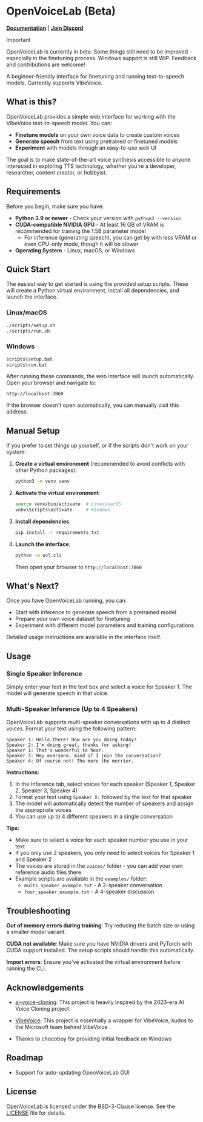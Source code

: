 # OpenVoiceLab (Beta)

[**Documentation**](https://openvoicelab.github.io/) | [**Join Discord**](https://discord.gg/7C2PPhgtkf)

> [!IMPORTANT]
> OpenVoiceLab is currently in beta. Some things still need to be improved - especially in the finetuning process. Windows support is still WIP. Feedback and contributions are welcome!

A beginner-friendly interface for finetuning and running text-to-speech models. Currently supports VibeVoice.

## What is this?

OpenVoiceLab provides a simple web interface for working with the VibeVoice text-to-speech model. You can:

- **Finetune models** on your own voice data to create custom voices
- **Generate speech** from text using pretrained or finetuned models
- **Experiment** with models through an easy-to-use web UI

The goal is to make state-of-the-art voice synthesis accessible to anyone interested in exploring TTS technology, whether you're a developer, researcher, content creator, or hobbyist.

## Requirements

Before you begin, make sure you have:

- **Python 3.9 or newer** - Check your version with `python3 --version`
- **CUDA-compatible NVIDIA GPU** - At least 16 GB of VRAM is recommended for training the 1.5B parameter model
  - For inference (generating speech), you can get by with less VRAM or even CPU-only mode, though it will be slower
- **Operating System** - Linux, macOS, or Windows

## Quick Start

The easiest way to get started is using the provided setup scripts. These will create a Python virtual environment, install all dependencies, and launch the interface.

### Linux/macOS

```bash
./scripts/setup.sh
./scripts/run.sh
```

### Windows

```cmd
scripts\setup.bat
scripts\run.bat
```

After running these commands, the web interface will launch automatically. Open your browser and navigate to:

```
http://localhost:7860
```

If the browser doesn't open automatically, you can manually visit this address.

## Manual Setup

If you prefer to set things up yourself, or if the scripts don't work on your system:

1. **Create a virtual environment** (recommended to avoid conflicts with other Python packages):
   ```bash
   python3 -m venv venv
   ```

2. **Activate the virtual environment**:
   ```bash
   source venv/bin/activate  # Linux/macOS
   venv\Scripts\activate     # Windows
   ```

3. **Install dependencies**:
   ```bash
   pip install -r requirements.txt
   ```

4. **Launch the interface**:
   ```bash
   python -m ovl.cli
   ```

   Then open your browser to `http://localhost:7860`

## What's Next?

Once you have OpenVoiceLab running, you can:

- Start with inference to generate speech from a pretrained model
- Prepare your own voice dataset for finetuning
- Experiment with different model parameters and training configurations

Detailed usage instructions are available in the interface itself.

## Usage

### Single Speaker Inference

Simply enter your text in the text box and select a voice for Speaker 1. The model will generate speech in that voice.

### Multi-Speaker Inference (Up to 4 Speakers)

OpenVoiceLab supports multi-speaker conversations with up to 4 distinct voices. Format your text using the following pattern:

```
Speaker 1: Hello there! How are you doing today?
Speaker 2: I'm doing great, thanks for asking!
Speaker 1: That's wonderful to hear.
Speaker 3: Hey everyone, mind if I join the conversation?
Speaker 4: Of course not! The more the merrier.
```

**Instructions:**
1. In the Inference tab, select voices for each speaker (Speaker 1, Speaker 2, Speaker 3, Speaker 4)
2. Format your text using `Speaker X:` followed by the text for that speaker
3. The model will automatically detect the number of speakers and assign the appropriate voices
4. You can use up to 4 different speakers in a single conversation

**Tips:**
- Make sure to select a voice for each speaker number you use in your text
- If you only use 2 speakers, you only need to select voices for Speaker 1 and Speaker 2
- The voices are stored in the `voices/` folder - you can add your own reference audio files there
- Example scripts are available in the `examples/` folder:
  - `multi_speaker_example.txt` - A 2-speaker conversation
  - `four_speaker_example.txt` - A 4-speaker discussion

## Troubleshooting

**Out of memory errors during training**: Try reducing the batch size or using a smaller model variant.

**CUDA not available**: Make sure you have NVIDIA drivers and PyTorch with CUDA support installed. The setup scripts should handle this automatically.

**Import errors**: Ensure you've activated the virtual environment before running the CLI.

## Acknowledgements

- [ai-voice-cloning](https://git.ecker.tech/ecker/ai-voice-cloning): This project is heavily inspired by the 2023-era AI Voice Cloning project
- [VibeVoice](https://github.com/microsoft/VibeVoice): This project is essentially a wrapper for VibeVoice, kudos to the Microsoft team behind VibeVoice

- Thanks to chocoboy for providing initial feedback on Windows

## Roadmap

- Support for auto-updating OpenVoiceLab GUI

## License

OpenVoiceLab is licensed under the BSD-3-Clause license. See the [LICENSE](LICENSE) file for details.
